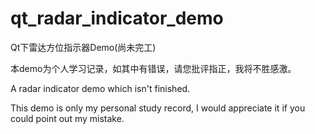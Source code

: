 # qt_radar_indicator_demo

Qt下雷达方位指示器Demo(尚未完工)

本demo为个人学习记录，如其中有错误，请您批评指正，我将不胜感激。

A radar indicator demo which isn't finished.

This demo is only my personal study record,
I would appreciate it if you could point out my mistake.
